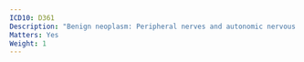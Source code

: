 ```yaml
---
ICD10: D361
Description: "Benign neoplasm: Peripheral nerves and autonomic nervous system"
Matters: Yes
Weight: 1
---
```


